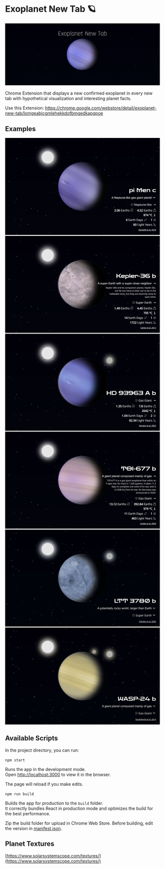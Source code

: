 # Exoplanet New Tab 🪐
![Banner](https://github.com/maidi29/exoplanet-new-tab/blob/main/sources%20for%20webstore%20entry/1400x560.png?raw=true)

Chrome Extension that displays a new confirmed exoplanet in every new tab with hypothetical visualization and interesting planet facts.

Use this Extension: https://chrome.google.com/webstore/detail/exoplanet-new-tab/lomgeabjcgmlehekkdofbmgedkapgpoe

## Examples
![Example 1](https://github.com/maidi29/exoplanet-new-tab/blob/main/sources%20for%20webstore%20entry/screenshot-5.png?raw=true)
![Example 2](https://github.com/maidi29/exoplanet-new-tab/blob/main/sources%20for%20webstore%20entry/screenshot-7.png?raw=true)
![Example 3](https://github.com/maidi29/exoplanet-new-tab/blob/main/sources%20for%20webstore%20entry/screenshot-11.png?raw=true)
![Example 4](https://github.com/maidi29/exoplanet-new-tab/blob/main/sources%20for%20webstore%20entry/screenshot-10.png?raw=true)
![Example 5](https://github.com/maidi29/exoplanet-new-tab/blob/main/sources%20for%20webstore%20entry/screenshot-12.png?raw=true)
![Example 6](https://github.com/maidi29/exoplanet-new-tab/blob/main/sources%20for%20webstore%20entry/screenshot-13.png?raw=true)



## Available Scripts

In the project directory, you can run:

`npm start`

Runs the app in the development mode.\
Open [http://localhost:3000](http://localhost:3000) to view it in the browser.

The page will reload if you make edits.

`npm run build`

Builds the app for production to the `build` folder.\
It correctly bundles React in production mode and optimizes the build for the best performance.

Zip the build folder for upload in Chrome Web Store. Before building, edit the version in [manifest.json](./public/manifest.json).

## Planet Textures

[https://www.solarsystemscope.com/textures/](https://www.solarsystemscope.com/textures/)
